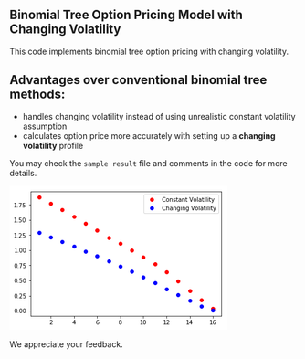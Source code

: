 ## Binomial Tree Option Pricing Model with Changing Volatility

This code implements binomial tree option pricing with changing volatility.

## Advantages over conventional binomial tree methods:

- handles changing volatility instead of using unrealistic constant volatility assumption
- calculates option price more accurately with setting up a **changing volatility** profile

You may check the ```sample result``` file and comments in the code for more details.

![Sample Result](https://github.com/seanxlgit/binomialtree_cv/blob/master/example_result.png)


We appreciate your feedback.
